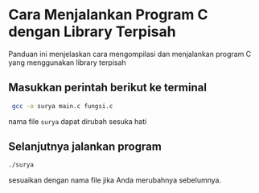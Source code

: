# Cara Menjalankan Program C dengan Library Terpisah

Panduan ini menjelaskan cara mengompilasi dan menjalankan program C yang menggunakan library terpisah

## Masukkan perintah berikut ke terminal

```bash
 gcc -o surya main.c fungsi.c
```
nama file `surya` dapat dirubah sesuka hati

## Selanjutnya jalankan program

```bash
./surya
```
sesuaikan dengan nama file jika Anda merubahnya sebelumnya.